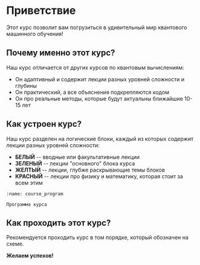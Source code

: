 # Приветствие

Этот курс позволит вам погрузиться в удивительный мир квантового машинного обучения!

## Почему именно этот курс?

Наш курс отличается от других курсов по квантовым вычислениям:

- Он адаптивный и содержит лекции разных уровней сложности и глубины
- Он практический, а все объяснения подкрепляются кодом
- Он про реальные методы, которые будут актуальны ближайшие 10-15 лет

## Как устроен курс?

Наш курс разделен на логические блоки, каждый из которых содержит лекции разных уровней сложности:

- **БЕЛЫЙ** -- вводные или факультативные лекции
- **ЗЕЛЕНЫЙ** -- лекции "основного" блока курса
- **ЖЕЛТЫЙ** -- лекции, глубже раскрывающие темы блоков
- **КРАСНЫЙ** -- лекции про физику и математику, которая стоит за всем этим

```{figure} /_static/index/program.png
:name: course_program

Программа курса
```

## Как проходить этот курс?

Рекомендуется проходить курс в том порядке, который обозначен на схеме.

**Желаем успехов!**
